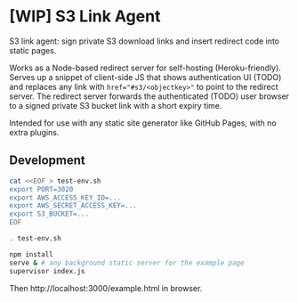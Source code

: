 # [WIP] S3 Link Agent

S3 link agent: sign private S3 download links and insert redirect code into static pages.

Works as a Node-based redirect server for self-hosting (Heroku-friendly). Serves up a snippet of client-side JS that shows authentication UI (TODO) and replaces any link with `href="#s3/<objectkey>"` to point to the redirect server. The redirect server forwards the authenticated (TODO) user browser to a signed private S3 bucket link with a short expiry time.

Intended for use with any static site generator like GitHub Pages, with no extra plugins.

## Development

```sh
cat <<EOF > test-env.sh
export PORT=3020
export AWS_ACCESS_KEY_ID=...
export AWS_SECRET_ACCESS_KEY=...
export S3_BUCKET=...
EOF

. test-env.sh

npm install
serve & # any background static server for the example page
supervisor index.js
```

Then http://localhost:3000/example.html in browser.
